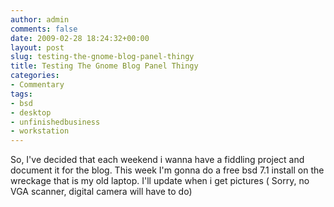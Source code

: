 ```yaml
---
author: admin
comments: false
date: 2009-02-28 18:24:32+00:00
layout: post
slug: testing-the-gnome-blog-panel-thingy
title: Testing The Gnome Blog Panel Thingy
categories:
- Commentary
tags:
- bsd
- desktop
- unfinishedbusiness
- workstation
---
```


So, I've decided that each weekend i wanna have a fiddling project and document it for the blog. This week I'm gonna do a free bsd 7.1 install on the wreckage that is my old laptop. I'll update when i get pictures ( Sorry, no VGA scanner, digital camera will have to do)
